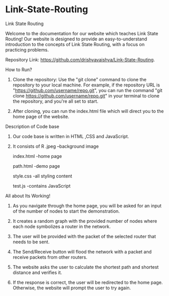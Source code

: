 # Link-State-Routing
Link State Routing

Welcome to the documentation for our website which teaches Link State Routing! Our website is designed to provide an easy-to-understand introduction to the concepts of Link State Routing, with a focus on practicing problems.

Repository Link: https://github.com/drishyavaishya/Link-State-Routing.

How to Run?

1) Clone the repository: Use the "git clone" command to clone the repository to your local machine. For example, if the repository URL is "https://github.com/username/repo.git", you can run the command "git clone https://github.com/username/repo.git" in your terminal to clone the repository, and you're all set to start.

2) After cloning, you can run the index.html file which will direct you to the home page of the website.

Description of Code base

1) Our code base is written in HTML ,CSS and JavaScript.

2) It consists of 
     R .jpeg   –background image

    index.html -home page

    path.html -demo page

    style.css -all styling content

    test.js -contains JavaScript 


All about Its Working!

1) As you navigate through the home page, you will be asked for an input of the number of nodes to start the demonstration.

2) It creates a random graph with the provided number of nodes where each node symbolizes a router in the network.

3) The user will be provided with the packet of the selected router that needs to be sent.

4) The Send/Receive button will flood the network with a packet and receive packets from other routers.

  5. The website asks the user to calculate the shortest path and shortest distance and verifies it.

6) If the response is correct, the user will be redirected to the home page. Otherwise, the website will prompt the user to try again.
